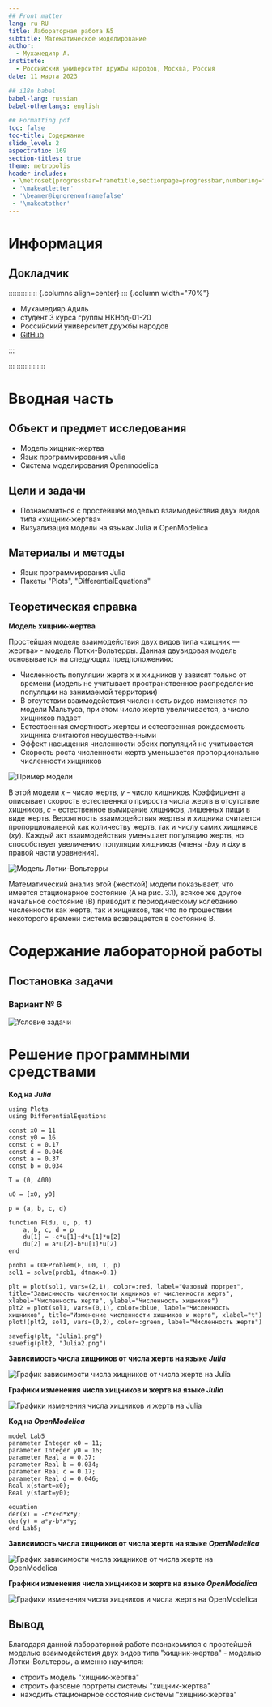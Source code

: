 ```yaml
---
## Front matter
lang: ru-RU
title: Лабораторная работа №5
subtitle: Математическое моделирование
author:
  - Мухамедияр А.
institute:
  - Российский университет дружбы народов, Москва, Россия
date: 11 марта 2023

## i18n babel
babel-lang: russian
babel-otherlangs: english

## Formatting pdf
toc: false
toc-title: Содержание
slide_level: 2
aspectratio: 169
section-titles: true
theme: metropolis
header-includes:
 - \metroset{progressbar=frametitle,sectionpage=progressbar,numbering=fraction}
 - '\makeatletter'
 - '\beamer@ignorenonframefalse'
 - '\makeatother'
---
```


# Информация

## Докладчик

:::::::::::::: {.columns align=center}
::: {.column width="70%"}

  - Мухамедияр Адиль
  - студент 3 курса группы НКНбд-01-20
  -  Российский университет дружбы народов
  -  [GitHub](<https://github.com/adil-cpu>)

:::


:::
::::::::::::::

# Вводная часть

## Объект и предмет исследования

- Модель хищник-жертва
- Язык программирования Julia
- Система моделирования Openmodelica

## Цели и задачи

- Познакомиться с простейшей моделью взаимодействия двух видов типа «хищник-жертва»
- Визуализация модели на языках Julia и OpenModelica

## Материалы и методы

- Язык программирования Julia
- Пакеты "Plots", "DifferentialEquations"

 ## Теоретическая справка
 
 ****Модель хищник-жертва****

Простейшая модель взаимодействия двух видов типа «хищник — жертва» - модель Лотки-Вольтерры. Данная двувидовая модель основывается
на следующих предположениях:

* Численность популяции жертв x и хищников y зависят только от времени (модель не учитывает пространственное распределение популяции на
занимаемой территории)
* В отсутствии взаимодействия численность видов изменяется по модели Мальтуса, при этом число жертв увеличивается, а число хищников
падает
* Естественная смертность жертвы и естественная рождаемость хищника считаются несущественными
* Эффект насыщения численности обеих популяций не учитывается
* Скорость роста численности жертв уменьшается пропорционально численности хищников

![Пример модели](image/1.jpg)

В этой модели *x* – число жертв, *y* - число хищников. Коэффициент a описывает скорость естественного прироста числа жертв в отсутствие
хищников, *с* - естественное вымирание хищников, лишенных пищи в виде жертв. Вероятность взаимодействия жертвы и хищника считается
пропорциональной как количеству жертв, так и числу самих хищников (*xy*). Каждый акт взаимодействия уменьшает популяцию жертв,
но способствует увеличению популяции хищников (члены *-bxy* и *dxy* в правой части уравнения).

![Модель Лотки-Вольтерры](image/2.jpg)

Математический анализ этой (жесткой) модели показывает, что имеется стационарное состояние (A на рис. 3.1), всякое же другое начальное
состояние (B) приводит к периодическому колебанию численности как жертв, так и хищников, так что по прошествии некоторого времени
система возвращается в состояние B.

# Содержание лабораторной работы


## Постановка задачи

### Вариант № 6

![Условие задачи](image/task.jpg)

# Решение программными средствами

**Код на  *Julia***

```
using Plots
using DifferentialEquations

const x0 = 11
const y0 = 16
const c = 0.17
const d = 0.046
const a = 0.37
const b = 0.034

T = (0, 400)

u0 = [x0, y0]

p = (a, b, c, d)

function F(du, u, p, t)
    a, b, c, d = p
    du[1] = -c*u[1]+d*u[1]*u[2]
    du[2] = a*u[2]-b*u[1]*u[2]
end

prob1 = ODEProblem(F, u0, T, p)
sol1 = solve(prob1, dtmax=0.1)

plt = plot(sol1, vars=(2,1), color=:red, label="Фазовый портрет", title="Зависимость численности хищников от численности жертв", xlabel="Численность жертв", ylabel="Численность хищников")
plt2 = plot(sol1, vars=(0,1), color=:blue, label="Численность хищников", title="Изменение численности хищников и жертв", xlabel="t")
plot!(plt2, sol1, vars=(0,2), color=:green, label="Численность жертв")

savefig(plt, "Julia1.png")
savefig(plt2, "Julia2.png")
```

**Зависимость числа хищников от числа жертв на языке *Julia***

![График зависимости числа хищников от числа жертв на Julia](image/Julia1.png)

**Графики изменения числа хищников и жертв на языке *Julia***

![Графики изменения числа хищников и жертв на Julia](image/Julia2.png)


**Код на *OpenModelica***

```
model Lab5
parameter Integer x0 = 11;
parameter Integer y0 = 16;
parameter Real a = 0.37;
parameter Real b = 0.034;
parameter Real c = 0.17;
parameter Real d = 0.046;
Real x(start=x0);
Real y(start=y0);

equation
der(x) = -c*x+d*x*y;
der(y) = a*y-b*x*y;
end Lab5;
```

**Зависимость числа хищников от числа жертв на языке *OpenModelica***

![График зависимости числа хищников от числа жертв на OpenModelica](image/OM1.jpg)

**Графики изменения числа хищников и жертв на языке *OpenModelica***

![Графики изменения числа хищников и числа жертв на OpenModelica](image/OM2.jpg)

## Вывод

Благодаря данной лабораторной работе познакомился с простейшей моделью взаимодействия двух видов типа "хищник-жертва" - моделью
Лотки-Вольтерры, а именно научился:

* строить модель "хищник-жертва"
* строить фазовые портреты системы "хищник-жертва"
* находить стационарное состояние системы "хищник-жертва"